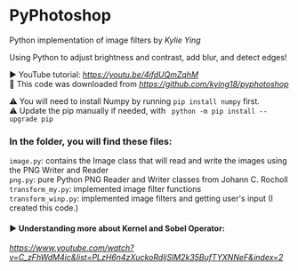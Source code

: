 # PyPhotoshop
Python implementation of image filters by *Kylie Ying* 

Using Python to adjust brightness and contrast, add blur, and detect edges! 

▶️ YouTube tutorial: *https://youtu.be/4ifdUQmZqhM* <br/>
📩 This code was downloaded from *https://github.com/kying18/pyphotoshop*

⚠️ You will need to install Numpy by running ```pip install numpy``` first. <br/>
⚠️ Update the pip manually if needed, with ``` python -m pip install --upgrade pip```

### In the folder, you will find these files:

```image.py```: contains the Image class that will read and write the images using the PNG Writer and Reader<br/>
```png.py```: pure Python PNG Reader and Writer classes from Johann C. Rocholl<br/>
```transform_my.py```: implemented image filter functions<br/>
```transform_winp.py```: implemented image filters and getting user's input (I created this code.)

#### ▶️ Understanding more about Kernel and Sobel Operator:<br/>
*https://www.youtube.com/watch?v=C_zFhWdM4ic&list=PLzH6n4zXuckoRdljSlM2k35BufTYXNNeF&index=2*
